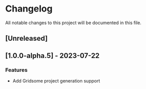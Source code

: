 # Changelog

All notable changes to this project will be documented in this file.

## [Unreleased]
## [1.0.0-alpha.5] - 2023-07-22

### Features

- Add Gridsome project generation support

<!-- generated by git-cliff -->
